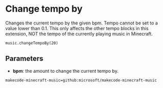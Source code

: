 # Change tempo by

Changes the current tempo by the given bpm. Tempo cannot be set to a value lower than 0.1. This only affects the other tempo blocks in this extension, NOT the tempo of the currently playing music in Minecraft.

```sig
music.changeTempoBy(20)
```

## Parameters


* **bpm**: the amount to change the current tempo by.


```package
makecode-minecraft-music=github:microsoft/makecode-minecraft-music
```